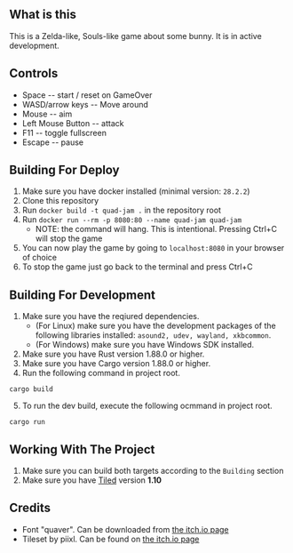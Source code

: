 ## What is this

This is a Zelda-like, Souls-like game about some bunny.
It is in active development.

## Controls

* Space -- start / reset on GameOver
* WASD/arrow keys -- Move around
* Mouse -- aim
* Left Mouse Button -- attack
* F11 -- toggle fullscreen
* Escape -- pause

## Building For Deploy

1. Make sure you have docker installed (minimal version: `28.2.2`)
2. Clone this repository
3. Run `docker build -t quad-jam .` in the repository root
4. Run `docker run --rm -p 8080:80 --name quad-jam quad-jam`
    * NOTE: the command will hang. This is intentional. Pressing Ctrl+C will
      stop the game
5. You can now play the game by going to `localhost:8080` in your browser of choice
6. To stop the game just go back to the terminal and press Ctrl+C

## Building For Development

1. Make sure you have the reqiured dependencies.
    * (For Linux) make sure you have the development packages of the following libraries installed: `asound2, udev, wayland, xkbcommon`.
    * (For Windows) make sure you have Windows SDK installed.
2. Make sure you have Rust version 1.88.0 or higher.
3. Make sure you have Cargo version 1.88.0 or higher.
4. Run the following command in project root.
```
cargo build
```
5. To run the dev build, execute the following ocmmand in project root.
```
cargo run
```

## Working With The Project

1. Make sure you can build both targets according to the `Building` section
2. Make sure you have [Tiled](mapeditor.org) version **1.10**

## Credits

* Font "quaver". Can be downloaded from [the itch.io page](https://caffinate.itch.io/quaver)
* Tileset by piixl. Can be found on [the itch.io page](https://piiixl.itch.io/1-bit-patterns-and-tiles)